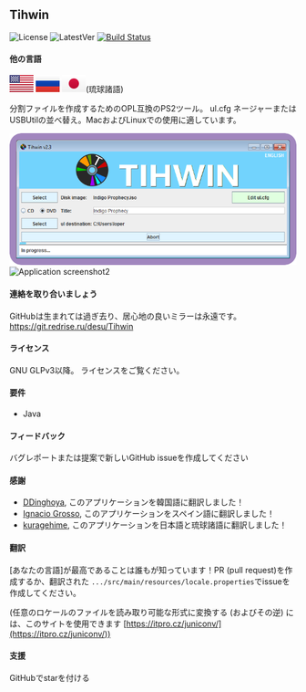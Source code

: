 ## Tihwin
![License](https://img.shields.io/badge/License-GPLv3-blue.svg) ![LatestVer](https://img.shields.io/github/release/developersu/Tihwin.svg) [![Build Status](https://ci.redrise.ru/api/badges/desu/Tihwin/status.svg)](https://ci.redrise.ru/desu/Tihwin)

#### 他の言語
[![英語](flag/us-flag.svg)](README.md) 
[![ロシア語](flag/ru-flag.svg)](README_RU.md) 
[![琉球諸語](flag/jp-flag.svg)](README_RYU.md)(琉球諸語)

分割ファイルを作成するためのOPL互換のPS2ツール。 ul.cfg ネージャーまたはUSBUtilの並べ替え。MacおよびLinuxでの使用に適しています。

![Application screenshot1](screenshots/1.png)
![Application screenshot2](screenshots/2.png)

#### 連絡を取り合いましょう

GitHubは生まれては過ぎ去り、居心地の良いミラーは永遠です。 https://git.redrise.ru/desu/Tihwin

#### ライセンス

GNU GLPv3以降。 ライセンスをご覧ください。

#### 要件

* Java

#### フィードバック

バグレポートまたは提案で新しいGitHub issueを作成してください

#### 感謝

* [DDinghoya](https://github.com/DDinghoya), このアプリケーションを韓国語に翻訳しました！
* [Ignacio Grosso](https://github.com/blckbearx), このアプリケーションをスペイン語に翻訳しました！
* [kuragehime](https://github.com/kuragehimekurara1), このアプリケーションを日本語と琉球諸語に翻訳しました！

#### 翻訳

[あなたの言語]が最高であることは誰もが知っています！PR (pull request)を作成するか、翻訳された `.../src/main/resources/locale.properties`でissueを作成してください。

(任意のロケールのファイルを読み取り可能な形式に変換する (およびその逆) には、このサイトを使用できます [https://itpro.cz/juniconv/](https://itpro.cz/juniconv/))

#### 支援

GitHubでstarを付ける
